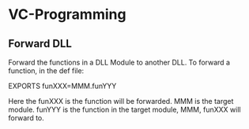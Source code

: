 # VC-Programming

## Forward DLL
Forward the functions in a DLL Module to another DLL.
To forward a function, in the def file:

EXPORTS
	funXXX=MMM.funYYY
	
Here the funXXX is the function will be forwarded.
MMM is the target module.
funYYY is the function in the target module, MMM, funXXX will forward to.